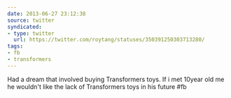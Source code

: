 ```yaml
---
date: 2013-06-27 23:12:38
source: twitter
syndicated:
- type: twitter
  url: https://twitter.com/roytang/statuses/350391250303713280/
tags:
- fb
- transformers
---
```


Had a dream that involved buying Transformers toys. If i met 10year old me he wouldn't like the lack of Transformers toys in his future #fb